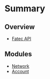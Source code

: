 # Summary

## Overview

* [Fatec API](README.md)

## Modules

* [Network](methods/network.md)
* [Account](methods.md)

